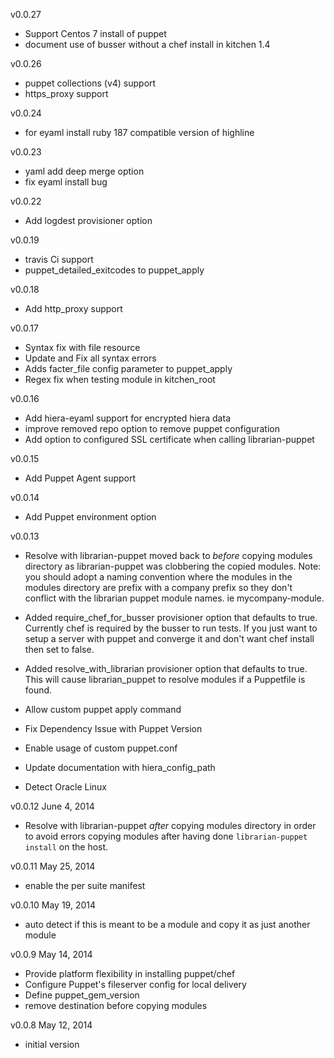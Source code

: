 v0.0.27
* Support Centos 7 install of puppet
* document use of busser without a chef install in kitchen 1.4

v0.0.26
* puppet collections (v4) support
* https_proxy support

v0.0.24
* for eyaml install ruby 187 compatible version of highline

v0.0.23
* yaml add deep merge option
* fix eyaml install bug

v0.0.22
* Add logdest provisioner option

v0.0.19
*  travis Ci support
*  puppet_detailed_exitcodes to puppet_apply


v0.0.18
* Add http_proxy support

v0.0.17
* Syntax fix with file resource
* Update and Fix all syntax errors
* Adds facter_file config parameter to puppet_apply
* Regex fix when testing module in kitchen_root

v0.0.16
* Add hiera-eyaml support for encrypted hiera data
* improve removed repo option to remove puppet configuration
* Add option to configured SSL certificate when calling librarian-puppet

v0.0.15
* Add Puppet Agent support

v0.0.14
* Add Puppet environment option

v0.0.13
* Resolve with librarian-puppet moved back to *before* copying modules directory as librarian-puppet was clobbering the copied modules.
  Note: you should adopt a naming convention where the modules in the modules directory are prefix with a company prefix so they don't
  conflict with the librarian puppet module names. ie mycompany-module.

* Added require_chef_for_busser provisioner option that defaults to true. Currently chef is required by the busser to run tests.
  If you just want to setup a server with puppet and converge it and don't want chef install then set to false.

* Added resolve_with_librarian provisioner option that defaults to true. This will cause librarian_puppet to resolve modules if a Puppetfile is found.

* Allow custom puppet apply command

* Fix Dependency Issue with Puppet Version

* Enable usage of custom puppet.conf

* Update documentation with hiera_config_path

* Detect Oracle Linux

v0.0.12 June 4, 2014
* Resolve with librarian-puppet *after* copying modules directory in order to avoid errors copying modules after having done
 `librarian-puppet install` on the host.

v0.0.11 May 25, 2014
* enable the per suite manifest

v0.0.10 May 19, 2014
* auto detect if this is meant to be a module and copy it as just another module

v0.0.9 May 14, 2014
* Provide platform flexibility in installing puppet/chef
* Configure Puppet's fileserver config for local delivery
* Define puppet_gem_version
* remove destination before copying modules

v0.0.8 May 12, 2014
* initial version